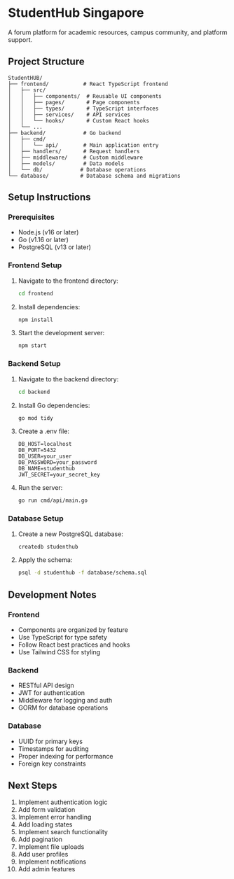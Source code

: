 # StudentHub Singapore

A forum platform for academic resources, campus community, and platform support.

## Project Structure

```
StudentHUB/
├── frontend/           # React TypeScript frontend
│   ├── src/
│   │   ├── components/  # Reusable UI components
│   │   ├── pages/       # Page components
│   │   ├── types/       # TypeScript interfaces
│   │   ├── services/    # API services
│   │   └── hooks/       # Custom React hooks
│   └── ...
├── backend/            # Go backend
│   ├── cmd/
│   │   └── api/        # Main application entry
│   ├── handlers/       # Request handlers
│   ├── middleware/     # Custom middleware
│   ├── models/         # Data models
│   └── db/            # Database operations
└── database/          # Database schema and migrations
```

## Setup Instructions

### Prerequisites

- Node.js (v16 or later)
- Go (v1.16 or later)
- PostgreSQL (v13 or later)

### Frontend Setup

1. Navigate to the frontend directory:
   ```bash
   cd frontend
   ```

2. Install dependencies:
   ```bash
   npm install
   ```

3. Start the development server:
   ```bash
   npm start
   ```

### Backend Setup

1. Navigate to the backend directory:
   ```bash
   cd backend
   ```

2. Install Go dependencies:
   ```bash
   go mod tidy
   ```

3. Create a .env file:
   ```
   DB_HOST=localhost
   DB_PORT=5432
   DB_USER=your_user
   DB_PASSWORD=your_password
   DB_NAME=studenthub
   JWT_SECRET=your_secret_key
   ```

4. Run the server:
   ```bash
   go run cmd/api/main.go
   ```

### Database Setup

1. Create a new PostgreSQL database:
   ```bash
   createdb studenthub
   ```

2. Apply the schema:
   ```bash
   psql -d studenthub -f database/schema.sql
   ```

## Development Notes

### Frontend
- Components are organized by feature
- Use TypeScript for type safety
- Follow React best practices and hooks
- Use Tailwind CSS for styling

### Backend
- RESTful API design
- JWT for authentication
- Middleware for logging and auth
- GORM for database operations

### Database
- UUID for primary keys
- Timestamps for auditing
- Proper indexing for performance
- Foreign key constraints

## Next Steps

1. Implement authentication logic
2. Add form validation
3. Implement error handling
4. Add loading states
5. Implement search functionality
6. Add pagination
7. Implement file uploads
8. Add user profiles
9. Implement notifications
10. Add admin features